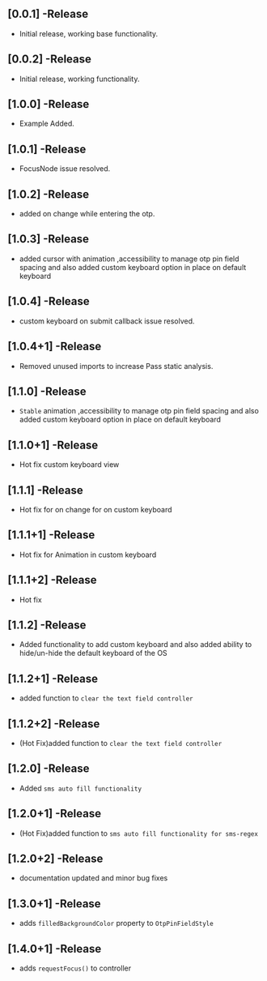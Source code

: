 ## [0.0.1] -Release
* Initial release, working base functionality.

## [0.0.2] -Release
* Initial release, working functionality.

## [1.0.0] -Release
* Example Added.

## [1.0.1] -Release
* FocusNode issue resolved.

## [1.0.2] -Release
* added on change while entering the otp.

## [1.0.3] -Release
* added cursor with animation ,accessibility to manage otp pin field spacing and also added custom keyboard option in place on default keyboard

## [1.0.4] -Release
* custom keyboard on submit callback issue resolved.

## [1.0.4+1] -Release
* Removed unused imports to increase Pass static analysis.

## [1.1.0] -Release
* `Stable`  animation ,accessibility to manage otp pin field spacing and also added custom keyboard option in place on default keyboard

## [1.1.0+1] -Release
* Hot fix custom keyboard view

## [1.1.1] -Release
* Hot fix for on change for on custom keyboard

## [1.1.1+1] -Release
* Hot fix for Animation in custom keyboard

## [1.1.1+2] -Release
* Hot fix

## [1.1.2] -Release
* Added functionality to add custom keyboard and also added ability to hide/un-hide the default keyboard of the OS

## [1.1.2+1] -Release
* added function to `clear the text field controller`

## [1.1.2+2] -Release
* (Hot Fix)added function to `clear the text field controller`

## [1.2.0] -Release
* Added ` sms auto fill functionality `

## [1.2.0+1] -Release
* (Hot Fix)added function to `sms auto fill functionality for sms-regex`


## [1.2.0+2] -Release
* documentation updated and minor bug fixes

## [1.3.0+1] -Release
* adds `filledBackgroundColor` property to `OtpPinFieldStyle`

## [1.4.0+1] -Release
* adds `requestFocus()` to controller